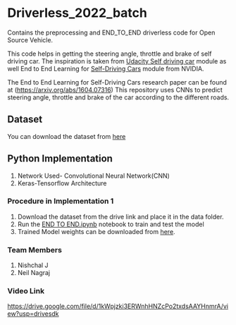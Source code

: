 # Driverless_2022_batch
Contains the preprocessing and END_TO_END driverless code for Open Source Vehicle.

This code helps in getting the steering angle, throttle and brake of self driving car. The inspiration is taken from [Udacity Self driving car](https://github.com/udacity/CarND-Behavioral-Cloning-P3) module as well End to End Learning for [Self-Driving Cars](https://devblogs.nvidia.com/deep-learning-self-driving-cars/) module from NVIDIA.

The End to End Learning for Self-Driving Cars research paper can be found at (https://arxiv.org/abs/1604.07316) This repository uses CNNs to predict steering angle, throttle and brake of the car according to the different roads.

## Dataset
You can download the dataset from [here](https://drive.google.com/file/d/1vkNr3CU1UBSjDHRybQZRwojt6bhdJUys/view?usp=sharing)<br/>

## Python Implementation
1. Network Used- Convolutional Neural Network(CNN)
2. Keras-Tensorflow Architecture

### Procedure in Implementation 1
1. Download the dataset from the drive link and place it in the data folder.  
2. Run the [END TO END.ipynb](https://github.com/amf-it/Driverless_2022_batch/blob/main/END%20TO%20END.ipynb) notebook to train and test the model
3. Trained Model weights can be downloaded from [here](https://drive.google.com/file/d/1G35ssa4Sr5yR_GAJy1kiTSq797St_y92/view?usp=sharing).

### Team Members  
1. Nishchal J  
2. Neil Nagraj

### Video Link   
https://drive.google.com/file/d/1kWpjzki3ERWnhHNZcPo2txdsAAYHnmrA/view?usp=drivesdk


